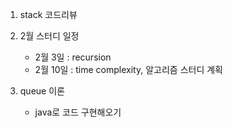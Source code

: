 1. stack 코드리뷰


2. 2월 스터디 일정
	* 2월 3일 : recursion
	* 2월 10일 : time complexity, 알고리즘 스터디 계획


3. queue 이론 
	* java로 코드 구현해오기